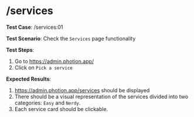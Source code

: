 
# /services

**Test Case**: /services:01 

**Test Scenario**: Check the `Services` page functionality

**Test Steps**:

1. Go to https://admin.photion.app/
2. Click on `Pick a service`

**Expected Results**: 

1. https://admin.photion.app/services should be displayed 
2. There should be a visual representation of the services divided into two categories: `Easy` and `Nerdy`.
3. Each service card should be clickable. 